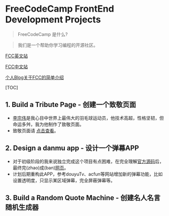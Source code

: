 # FreeCodeCamp FrontEnd Development Projects

>FreeCodeCamp 是什么?

>我们是一个帮助你学习编程的开源社区。

[FCC英文站](https://freecodecamp.com) 

[FCC中文站](https://freecodecamp.cn)

[个人Blog关于FCC的简单介绍](http://wemi.tech/2016/10/11/FCC%E7%AE%97%E6%B3%95%E7%BC%96%E7%A8%8B%E9%A2%98%E7%9B%AE%E5%B0%8F%E8%AE%B0/)

[TOC]

## 1. Build a Tribute Page - 创建一个致敬页面
* [李宗伟](https://en.wikipedia.org/wiki/Lee_Chong_Wei)是我心目中世界上最伟大的羽毛球运动员，他技术高超，性格坚韧，但命运多舛，我为他制作了致敬页面。
* 致敬页面请 [点击查看](https://codepen.io/Zhongwei1986/full/PzvGOy)。

## 2. Design a danmu app - 设计一个弹幕APP
* 对于初级阶段的我来说独立完成这个项目有点困难，在完全理解[官方源码](http://codepen.io/huluoyang/full/GZbBwL//)后，最终完(zhao)成(ban)[网页](https://codepen.io/Zhongwei1986/full/dXLBdr/)。
* 计划后期重构此APP，参考douyuTv、acfun等网站增加新的弹幕功能，比如设置透明度，只显示某区域弹幕，完全屏蔽弹幕等。

## 3. Build a Random Quote Machine - 创建名人名言随机生成器
